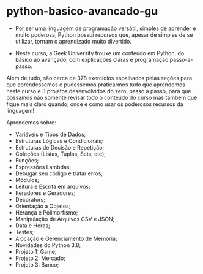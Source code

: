 # python-basico-avancado-gu

- Por ser uma linguagem de programação versátil, simples de aprender e muito poderosa, Python possui recursos que, apesar de simples de se utilizar, tornam o aprendizado muito divertido.

- Neste curso, a Geek University trouxe um conteúdo em Python, do básico ao avançado, com explicações claras e programação passo-a-passo.

Além de tudo, são cerca de 378 exercícios espalhados pelas seções para que aprendessemos e pudessemos praticarmos tudo que aprendemos neste curso e
3 projetos desenvolvidos do zero, passo a passo, para que possamos não somente revisar todo o conteúdo do curso mas também que fique
mais claro quando, onde e como usar os poderosos recursos da linguagem!

Aprendemos sobre:

- Variáveis e Tipos de Dados;
- Estruturas Lógicas e Condicionais;
- Estruturas de Decisão e Repetição;
- Coleções (Listas, Tuplas, Sets, etc);
- Funções;
- Expressões Lambdas;
- Debugar seu código e tratar erros;
- Módulos;
- Leitura e Escrita em arquivos;
- Iteradores e Geradores;
- Decorators;
- Orientação a Objetos;
- Herança e Polimorfismo;
- Manipulação de Arquivos CSV e JSON;
- Data e Horas;
- Testes;
- Alocação e Gerenciamento de Memória;
- Novidades do Python 3.8;
- Projeto 1: Game;
- Projeto 2: Mercado;
- Projeto 3: Banco;
